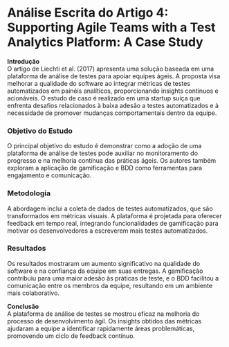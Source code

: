 # Análise Escrita do Artigo 4: Supporting Agile Teams with a Test Analytics Platform: A Case Study

**Introdução**  
O artigo de Liechti et al. (2017) apresenta uma solução baseada em uma plataforma de análise de testes para apoiar equipes ágeis. A proposta visa melhorar a qualidade do software ao integrar métricas de testes automatizados em painéis analíticos, proporcionando insights contínuos e acionáveis. O estudo de caso é realizado em uma startup suíça que enfrenta desafios relacionados à baixa adesão a testes automatizados e à necessidade de promover mudanças comportamentais dentro da equipe.

### Objetivo do Estudo  
O principal objetivo do estudo é demonstrar como a adoção de uma plataforma de análise de testes pode auxiliar no monitoramento do progresso e na melhoria contínua das práticas ágeis. Os autores também exploram a aplicação de gamificação e BDD como ferramentas para engajamento e comunicação.

### Metodologia  
A abordagem inclui a coleta de dados de testes automatizados, que são transformados em métricas visuais. A plataforma é projetada para oferecer feedback em tempo real, integrando funcionalidades de gamificação para motivar os desenvolvedores a escreverem mais testes automatizados.

### Resultados  
Os resultados mostraram um aumento significativo na qualidade do software e na confiança da equipe em suas entregas. A gamificação contribuiu para uma maior adesão às práticas de teste, e o BDD facilitou a comunicação entre os membros da equipe, resultando em um ambiente mais colaborativo.

**Conclusão**  
A plataforma de análise de testes se mostrou eficaz na melhoria do processo de desenvolvimento ágil. Os insights obtidos das métricas ajudaram a equipe a identificar rapidamente áreas problemáticas, promovendo um ciclo de feedback contínuo.
